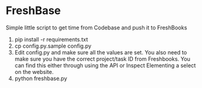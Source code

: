 FreshBase
=========

Simple little script to get time from Codebase and push it to FreshBooks

1. pip install -r requirements.txt
1. cp config.py.sample config.py
1. Edit config.py and make sure all the values are set. You also need to make
    sure you have the correct project/task ID from Freshbooks. You can find
    this either through using the API or Inspect Elementing a select on the
    website.
1. python freshbase.py
